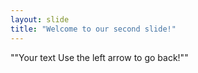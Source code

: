 ```yaml
---
layout: slide
title: "Welcome to our second slide!"
---
```

""Your text
Use the left arrow to go back!""

